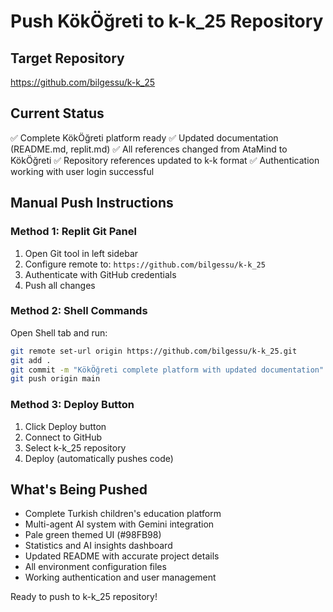 # Push KökÖğreti to k-k_25 Repository

## Target Repository
https://github.com/bilgessu/k-k_25

## Current Status
✅ Complete KökÖğreti platform ready
✅ Updated documentation (README.md, replit.md)
✅ All references changed from AtaMind to KökÖğreti
✅ Repository references updated to k-k format
✅ Authentication working with user login successful

## Manual Push Instructions

### Method 1: Replit Git Panel
1. Open Git tool in left sidebar
2. Configure remote to: `https://github.com/bilgessu/k-k_25`
3. Authenticate with GitHub credentials
4. Push all changes

### Method 2: Shell Commands
Open Shell tab and run:
```bash
git remote set-url origin https://github.com/bilgessu/k-k_25.git
git add .
git commit -m "KökÖğreti complete platform with updated documentation"
git push origin main
```

### Method 3: Deploy Button
1. Click Deploy button
2. Connect to GitHub
3. Select k-k_25 repository
4. Deploy (automatically pushes code)

## What's Being Pushed
- Complete Turkish children's education platform
- Multi-agent AI system with Gemini integration
- Pale green themed UI (#98FB98)
- Statistics and AI insights dashboard
- Updated README with accurate project details
- All environment configuration files
- Working authentication and user management

Ready to push to k-k_25 repository!